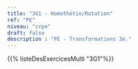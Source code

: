 ```yaml
---
title: "3G1 - Homothétie/Rotation"
ref: "PE"
niveau: "crpe"
draft: false
description : "PE - Transformations 3e."
---
```


{{% listeDesExercicesMulti "3G1"%}}